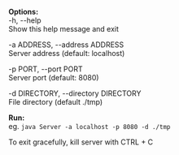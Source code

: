 **Options:**  
 -h, --help  
 Show this help message and exit  
  
 -a ADDRESS, --address ADDRESS  
 Server address (default: localhost)  
  
 -p PORT, --port PORT  
 Server port (default: 8080)  
  
 -d DIRECTORY, --directory DIRECTORY  
 File directory (default ./tmp)  
  
**Run:**  
eg. ```java Server -a localhost -p 8080 -d ./tmp```  
  
To exit gracefully, kill server with CTRL + C
